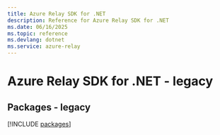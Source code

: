 ```yaml
---
title: Azure Relay SDK for .NET
description: Reference for Azure Relay SDK for .NET
ms.date: 06/16/2025
ms.topic: reference
ms.devlang: dotnet
ms.service: azure-relay
---
```

# Azure Relay SDK for .NET - legacy
## Packages - legacy
[!INCLUDE [packages](relay-index.md)]